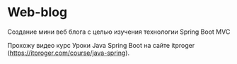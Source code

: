 # Web-blog
Создание мини веб блога с целью изучения технологии Spring Boot MVC

Прохожу видео курс Уроки Java Spring Boot на сайте itproger (https://itproger.com/course/java-spring).
